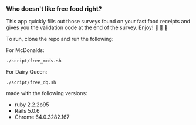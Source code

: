 ### Who doesn't like free food right?
This app quickly fills out those surveys found on your fast food receipts
 and gives you the validation code at the end of the survey. Enjoy!  🍔 🍗 🍟

To run, clone the repo and run the following:

For McDonalds:
```
./script/free_mcds.sh
```

For Dairy Queen:
```
./script/free_dq.sh
```

made with the following versions:
* ruby 2.2.2p95
* Rails 5.0.6
* Chrome 64.0.3282.167
